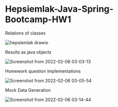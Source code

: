# Hepsiemlak-Java-Spring-Bootcamp-HW1

Relations of classes

![hepsiemlak drawio](https://user-images.githubusercontent.com/62377943/152663720-2d8c4721-dd91-429c-b027-fa0d23c7c6cd.png)

Results as java objects

![Screenshot from 2022-02-06 03-03-13](https://user-images.githubusercontent.com/62377943/152663737-32d2d25a-1067-4c28-bef3-52f558d4ae69.png)

Homework question implementations

![Screenshot from 2022-02-06 03-05-54](https://user-images.githubusercontent.com/62377943/152663747-2c940f78-7ff6-4529-a06b-da38a214f058.png)

Mock Data Generation

![Screenshot from 2022-02-06 03-14-44](https://user-images.githubusercontent.com/62377943/152663752-a702c676-c82d-4004-a90b-e71c3649a5c4.png)
